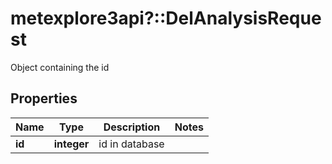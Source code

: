 # metexplore3api?::DelAnalysisRequest

Object containing the id

## Properties
Name | Type | Description | Notes
------------ | ------------- | ------------- | -------------
**id** | **integer** | id in database | 



